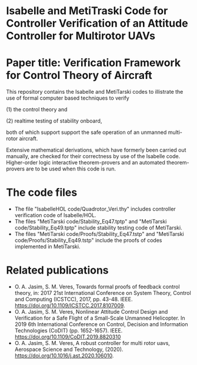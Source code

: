 # Isabelle and MetiTraski Code for Controller Verification of an Attitude Controller for Multirotor UAVs
# Paper title: Verification Framework for Control Theory of Aircraft

This repository contains the Isabelle and MetiTarski codes to illistrate the use of 
formal computer based techniques to verify 

(1) the control theory and

(2) realtime testing of stability onboard, 

both of which support support the safe operation of an unmanned multi-rotor aircraft. 

Extensive  mathematical derivations, which have formerly been carried out manually, 
are checked for their correctness by use of the Isabelle code. Higher-order logic 
interactive theorem-provers and an automated theorem-provers are to be used when 
this code is run.  

# The code files
  * The file "IsabelleHOL code/Quadrotor_Veri.thy" includes controller verification code of Isabelle/HOL.
  * The files "MetiTarski code/Stability_Eq47.tptp" and "MetiTarski code/Stability_Eq49.tptp" include stability testing code of MetiTarski.
  * The files "MetiTarski code/Proofs/Stability_Eq47.tstp" and "MetiTarski code/Proofs/Stability_Eq49.tstp" include the proofs of codes implemented in MetiTarski.



# Related publications

* O. A. Jasim, S. M. Veres, Towards formal proofs of feedback control theory, in: 2017 21st International Conference on System Theory, Control and Computing (ICSTCC), 2017, pp. 43-48. IEEE. https://doi.org/10.1109/ICSTCC.2017.8107009. 
* O. A. Jasim, S. M. Veres, Nonlinear Attitude Control Design and Verification for a Safe Flight of a Small-Scale Unmanned Helicopter. In 2019 6th International Conference on Control, Decision and Information Technologies (CoDIT) (pp. 1652-1657). IEEE. https://doi.org/10.1109/CoDIT.2019.8820310
* O. A. Jasim, S. M. Veres, A robust controller for multi rotor uavs, Aerospace Science and Technology, (2020). https://doi.org/10.1016/j.ast.2020.106010.

